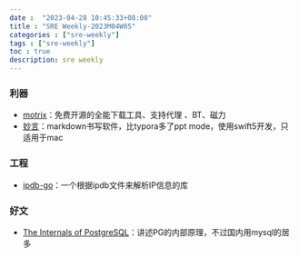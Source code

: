 ```yaml
---
date :  "2023-04-28 10:45:33+08:00"
title : "SRE Weekly-2023M04W05" 
categories : ["sre-weekly"] 
tags : ["sre-weekly"] 
toc : true
description: sre weekly
---
```


### 利器

- [motrix](https://motrix.app/)：免费开源的全能下载工具、支持代理 、BT、磁力
- [妙言](https://github.com/tw93/MiaoYan)：markdown书写软件，比typora多了ppt mode，使用swift5开发，只适用于mac

### 工程

- [ipdb-go](https://github.com/ipipdotnet/ipdb-go)：一个根据ipdb文件来解析IP信息的库

### 好文

- [The Internals of PostgreSQL](https://www.interdb.jp/pg/)：讲述PG的内部原理，不过国内用mysql的居多